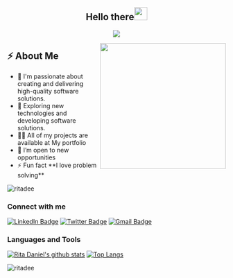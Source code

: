 <h2 align="center">Hello there<img src = "https://raw.githubusercontent.com/MartinHeinz/MartinHeinz/master/wave.gif" width = 30px></h2>

<!-- Animation Typing -->

<p align="center">
  <a href="https://github.com/DenverCoder1/readme-typing-svg"><img src="https://readme-typing-svg.herokuapp.com?font=Fira+Code&pause=1100&width=500&lines=I'm+Rita+Daniel.;I'm+a+Full-Stack+Developer"></a>
</p>

<!-- Animation Typing: END -->

<!--Image Gif-->
<img  src="https://user-images.githubusercontent.com/105108549/190127191-945c97b4-f2e8-47fe-b1da-ff678d31c0ed.gif" height="290px" align="right" />

<!-- About me section -->
<h2>⚡️ About Me</h2>
<ul>
<li> 💬 I'm passionate about creating and delivering high-quality software solutions.</li>
<li> 🌱 Exploring new technologies and developing software solutions.</li>
<li> 👨‍💻 All of my projects are available at <a href="https://ritadaniel.me/" style="text-decoration: none;"><span aria-hidden="true">My portfolio</span></a></li>
<li> 👀 I’m open to new opportunities</li>
<li> ⚡ Fun fact **I love problem solving**</li>
</ul>

<p align="left"> <img src="https://komarev.com/ghpvc/?username=ritadee&label=Profile%20views&color=0e75b6&style=flat" alt="ritadee" /> </p>

<!-- Conecct section -->

<h3>Connect with me</h3>
    <p>
        <a href="https://www.linkedin.com/in/rita-daniel/"><img src="https://img.shields.io/badge/-Rita%20Daniel%20-blue?style=plastic&amp;labelColor=blue&amp;logo=LinkedIn&amp;link=www.linkedin.com/in/adeoluwa-agbakosi-687023219" alt="LinkedIn Badge"></a> 
       <a href="https://twitter.com/durdana_dee/"><img src="https://img.shields.io/badge/-RitaDaniel-informational?style=plastic&amp;labelColor=informational&amp;logo=Twitter&amp;link=https://twitter.com/Dev_180Memes" alt="Twitter Badge"></a>
        <a href="mailto:ritankemdaniel@gmail.com"><img src="https://img.shields.io/badge/-Rita%20Daniel-fff?style=plastic&amp;labelColor=fff&amp;logo=Gmail&amp;link=mailto:adeoluwaagbakosi@gmail.com" alt="Gmail Badge"></a>
   </p>
   
 <!-- Conecct section: END -->
 

<h3 align="left">Languages and Tools</h3>

[![Rita Daniel's github stats](https://github-readme-stats.vercel.app/api?username=RitaDee&show_icons=true&theme=radical)](https://github.com/RitaDee/github-readme-stats)  [![Top Langs](https://github-readme-stats.vercel.app/api/top-langs/?username=RitaDee&show_icons=true&theme=radical&layout=compact)](https://github.com/RitaDee/github-readme-stats)


<p><img align="center" src="https://github-readme-streak-stats.herokuapp.com/?user=ritadee&" alt="ritadee" /></p>
